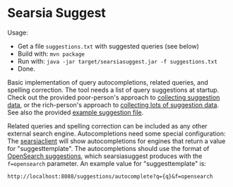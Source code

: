 Searsia Suggest
===============

Usage: 
+ Get a file `suggestions.txt` with suggested queries (see below)
+ Build with: `mvn package`
+ Run with: `java -jar target/searsiasuggest.jar -f suggestions.txt`
+ Done.

Basic implementation of query autocompletions, related queries, and spelling 
correction. The tool needs a list of query suggestions at startup. Check
out the provided poor-person's approach to [collecting suggestion data][1],
or the rich-person's approach to [collecting lots of suggestion data][2].
See also the provided [example suggestion file][3].

Related queries and spelling correction can be included as any other
external search engine. Autocompletions need some special configuration:
The [searsiaclient][4] will show autocompletions for engines that return a
value for "suggesttemplate". The autocompletions should use the format of
[OpenSearch suggestions][5], which searsiasuggest produces with the
`f=opensearch` parameter. An example value for "suggesttemplate" is:

    http://localhost:8088/suggestions/autocomplete?q={q}&f=opensearch

[1]: src/main/perl/ "Get some data without logging your users"
[2]: src/main/scala/ "Get more data without logging your users"
[3]: src/test/resources/exampleSuggestions.txt "Example data"
[4]: https://github.com/searsia/searsiaclient "Searsia Client"
[5]: http://www.opensearch.org/Specifications/OpenSearch/Extensions/Suggestions/1.0 "OpenSearch Extensions: Suggestions"
